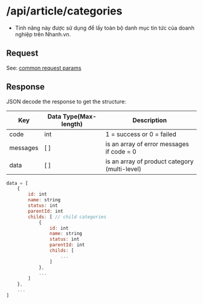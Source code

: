 # /api/article/categories 

- Tính năng này được sử dụng để lấy toàn bộ danh mục tin tức của doanh nghiệp trên Nhanh.vn.

## Request
See: [common request params](/api.md#request)

## Response
JSON decode the response to get the structure:

Key | Data Type(Max-length) | Description
------------ | ---------- | ----------
code | int | 1 = success or 0 = failed
messages | [ ] | is an array of error messages if code = 0
data | [ ] | is an array of product category (multi-level)

```js
data = [
	{
		id: int
		name: string
		status: int
		parentId: int
		childs: [ // child categories
			{
				id: int
				name: string
				status: int
				parentId: int
				childs: [
					...
				]
			},
			...
		]
	},
	...
]
```



